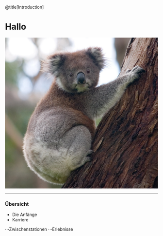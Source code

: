 @title[Introduction]

# Hallo

![Anne](assets/Koala_climbing_tree.jpg)

---

### Übersicht

* Die Anfänge 
* Karriere

⋅⋅⋅Zwischenstationen
⋅⋅⋅Erlebnisse




